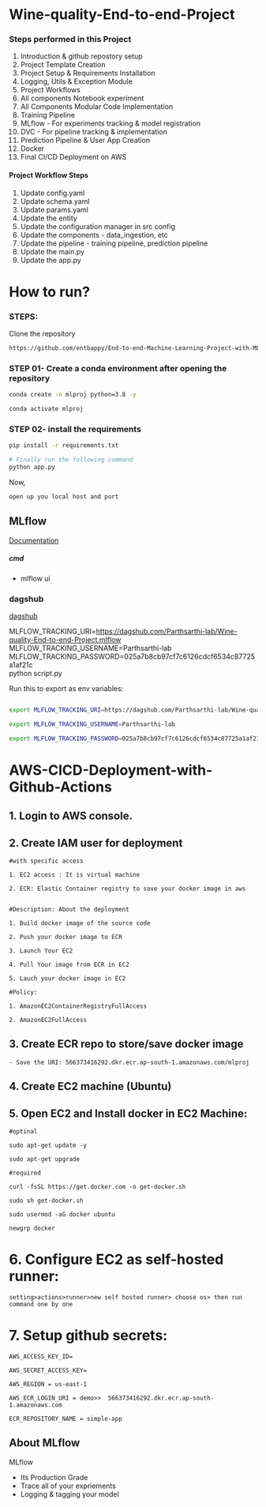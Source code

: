# Wine-quality-End-to-end-Project

### Steps performed in this Project
1. Introduction & github repostory setup
2. Project Template Creation
3. Project Setup & Requirements Installation
4. Logging, Utils & Exception Module 
5. Project Workflows
6. All components Notebook experiment
7. All Components Modular Code Implementation
8. Training Pipeline
9. MLflow - For experiments tracking & model registration
10. DVC - For pipeline tracking & implementation 
11. Prediction Pipeline & User App Creation
12. Docker
13. Final CI/CD Deployment on AWS




####  Project Workflow Steps
1. Update config.yaml
2. Update schema.yaml
3. Update params.yaml
4. Update the entity
5. Update the configuration manager in src config
6. Update the components - data_ingestion, etc
7. Update the pipeline - training pipeline, prediction pipeline
8. Update the main.py
9. Update the app.py

# How to run?
### STEPS:

Clone the repository

```bash
https://github.com/entbappy/End-to-end-Machine-Learning-Project-with-MLflow
```
### STEP 01- Create a conda environment after opening the repository

```bash
conda create -n mlproj python=3.8 -y
```

```bash
conda activate mlproj
```


### STEP 02- install the requirements
```bash
pip install -r requirements.txt
```


```bash
# Finally run the following command
python app.py
```

Now,
```bash
open up you local host and port
```



## MLflow

[Documentation](https://mlflow.org/docs/latest/index.html)


##### cmd
- mlflow ui

### dagshub
[dagshub](https://dagshub.com/)

MLFLOW_TRACKING_URI=https://dagshub.com/Parthsarthi-lab/Wine-quality-End-to-end-Project.mlflow \
MLFLOW_TRACKING_USERNAME=Parthsarthi-lab \
MLFLOW_TRACKING_PASSWORD=025a7b8cb97cf7c6126cdcf6534c87725a1af21c \
python script.py

Run this to export as env variables:

```bash

export MLFLOW_TRACKING_URI=https://dagshub.com/Parthsarthi-lab/Wine-quality-End-to-end-Project.mlflow 

export MLFLOW_TRACKING_USERNAME=Parthsarthi-lab

export MLFLOW_TRACKING_PASSWORD=025a7b8cb97cf7c6126cdcf6534c87725a1af21c

```



# AWS-CICD-Deployment-with-Github-Actions

## 1. Login to AWS console.

## 2. Create IAM user for deployment

	#with specific access

	1. EC2 access : It is virtual machine

	2. ECR: Elastic Container registry to save your docker image in aws


	#Description: About the deployment

	1. Build docker image of the source code

	2. Push your docker image to ECR

	3. Launch Your EC2 

	4. Pull Your image from ECR in EC2

	5. Lauch your docker image in EC2

	#Policy:

	1. AmazonEC2ContainerRegistryFullAccess

	2. AmazonEC2FullAccess

	
## 3. Create ECR repo to store/save docker image
    - Save the URI: 566373416292.dkr.ecr.ap-south-1.amazonaws.com/mlproj

	
## 4. Create EC2 machine (Ubuntu) 

## 5. Open EC2 and Install docker in EC2 Machine:
	
	
	#optinal

	sudo apt-get update -y

	sudo apt-get upgrade
	
	#required

	curl -fsSL https://get.docker.com -o get-docker.sh

	sudo sh get-docker.sh

	sudo usermod -aG docker ubuntu

	newgrp docker
	
# 6. Configure EC2 as self-hosted runner:
    setting>actions>runner>new self hosted runner> choose os> then run command one by one


# 7. Setup github secrets:

    AWS_ACCESS_KEY_ID=

    AWS_SECRET_ACCESS_KEY=

    AWS_REGION = us-east-1

    AWS_ECR_LOGIN_URI = demo>>  566373416292.dkr.ecr.ap-south-1.amazonaws.com

    ECR_REPOSITORY_NAME = simple-app




## About MLflow 
MLflow

 - Its Production Grade
 - Trace all of your expriements
 - Logging & tagging your model